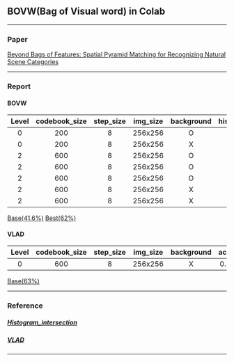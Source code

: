 
## BOVW(Bag of Visual word) in Colab


-------------------------------------
### Paper 

[Beyond Bags of Features: Spatial Pyramid Matching
for Recognizing Natural Scene Categories](https://inc.ucsd.edu/~marni/Igert/Lazebnik_06.pdf)


-------------------------------------
### Report

#### BOVW

| Level | codebook_size | step_size | img_size | background | histogram_intersection | scaler |accuracy |
|:--------: |:--------:|:--------:|:--------:|:--------:|:--------:|:--------:|:--------:|
| 0 | 200 | 8 | 256x256 | O | - | O | 0.41607 |
| 0 | 200 | 8 | 256x256 | X | - | O | 0.43735 |
| 2 | 600 | 8 | 256x256 | O | X | O | 0.50236 |
| 2 | 600 | 8 | 256x256 | O | O | X | 0.57505 |
| 2 | 600 | 8 | 256x256 | O | O | O | 0.58510 |
| 2 | 600 | 8 | 256x256 | X | O | X | 0.60933 |
| 2 | 600 | 8 | 256x256 | X | O | O | 0.62056 |

[Base(41.6%)]()
[Best(62%)](https://github.com/socome/BOVW_2019/blob/master/BOVW_Caltech101_62.ipynb)

#### VLAD

| Level | codebook_size | step_size | img_size | background | accuracy |
|:--------: |:--------:|:--------:|:--------:|:--------:|:--------:|
| 0 | 600 | 8 | 256x256 | X | 0.63593 |

[Base(63%)](https://github.com/socome/BOVW_2019/blob/master/VLAD_Caltech101_63.ipynb)

-------------------------------------
### Reference

##### [Histogram_intersection](https://github.com/wihoho/Image-Recognition/blob/5dc8834dd204e36172815345f0abe5640a4a37ef/recognition/classification.py#L10)</br>
##### [VLAD](https://github.com/jorjasso/VLAD)
-------------------------------------

